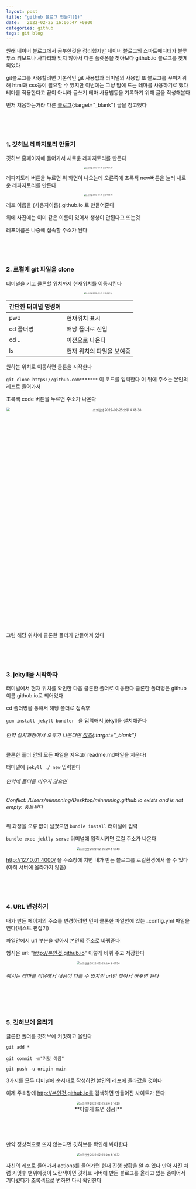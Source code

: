 ```yaml
---
layout: post
title: "github 블로그 만들기(1)"
date:   2022-02-25 16:06:47 +0900
categories: github
tags: git blog
---
```


원래 네이버 블로그에서 공부한것을 정리했지만 네이버 블로그의 스마트에디터가 블루투스 키보드나 사파리와 맞지 않아서 다른 플랫폼을 찾아보다 github.io 블로그를 찾게 되었다

git블로그를 사용할려면 기본적인 git 사용법과 터미널의 사용법 또 블로그를 꾸미기위해 html과 css등이 필요할 수 있지만 이번에는 그냥 맘에 드는 테마를 사용하기로 했다 테마를 적용한다고 끝이 아니라 글쓰기 테마 사용법등을 기록하기 위해 글을 작성해본다

먼저 처음하는거라 다른 [블로그](https://zeddios.tistory.com/1222){:target="_blank"} 글을 참고했다 

&nbsp;

&nbsp;

### 1. 깃허브 레파지토리 만들기

깃허브 홈페이지에 들어가서 새로운 레파지토리를 만든다

<center><img alt="스크린샷 2022-02-25 오후 4 31 29" src="https://user-images.githubusercontent.com/80758613/155680099-eeae1b73-cdfe-4c83-b2fc-7b51b9775ec7.png" style="zoom:33%;"></center>

레파지토리 버튼을 누르면 위 화면이 나오는데 오른쪽에 초록색 new버튼을 눌러 새로운 레파지토리를 만든다

<center><img alt="스크린샷 2022-02-25 오후 4 33 41" src="https://user-images.githubusercontent.com/80758613/155680842-e956d4dc-7d89-459a-8a23-8564fbef84e7.png" style="zoom:33%;"></center>

레포 이름을 {사용자이름}.github.io 로 만들어준다

위에 사진에는 이미 같은 이름이 있어서 생성이 안된다고 뜨는것

레포이름은 나중에 접속할 주소가 된다

&nbsp;

&nbsp;

### 2. 로컬에 git 파일을 clone

터미널을 키고 클론할 위치까지 현재위치를 이동시킨다

<center><img alt="스크린샷 2022-02-25 오후 4 41 34" src="https://user-images.githubusercontent.com/80758613/155680984-d0410306-667a-471f-9bea-1ece0de7da5b.png" style="zoom:33%;"></center>

| 간단한 터미널 명령어 |                           |
| -------------------- | ------------------------- |
| pwd                  | 현재위치 표시             |
| cd 폴더명            | 해당 폴더로 진입          |
| cd ..                | 이전으로 나온다           |
| ls                   | 현재 위치의 파일을 보여줌 |

원하는 위치로 이동하면 클론을 시작한다

`git clone https://github.com*******` 이 코드를 입력한다 이 뒤에 주소는 본인의 레포로 들어가서 

초록색 code 버튼을 누르면 주소가 나온다

<center><img width="994" alt="스크린샷 2022-02-25 오후 4 48 38" src="https://user-images.githubusercontent.com/80758613/155681338-0b1940cf-012d-48d0-9f30-89cb128f80ac.png" style="zoom:60%;"></center>

그럼 해당 위치에 클론한 폴더가 만들어져 있다

&nbsp;

&nbsp;

### 3. jekyll을 시작하자

터미널에서 현재 위치를 확인한 다음 클론한 폴더로 이동한다 클론한 폴더명은 github이름.github.io로 되어있다

cd 폴더명을 통해서 해당 폴더로 접속후 

`gem install jekyll bundler ` 을 입력해서 jekyll을 설치해준다

###### 만약 설치과정에서 오류가 나온다면 [참조](https://unluckyjung.github.io/develop-setting/2021/01/20/Mac-Jekyll-Setting/){:target="_blank"}

클론한 폴더 안의 모든 파일을 지우고( readme.md파일을 지운다) 

터미널에 `jekyll ./ new` 입력한다 

###### 만약에 폴더를 비우지 않으면 

###### Conflict: /Users/minnnning/Desktop/minnnning.github.io exists and is not empty. 충돌된다



위 과정을 오류 없이 넘겼으면 `bundle install` 터미널에 입력

`bundle exec jeklly serve` 터미널에 입력시키면 로컬 주소가 나온다

<center>
<img alt="스크린샷 2022-02-25 오후 5 51 48" src="https://user-images.githubusercontent.com/80758613/155685267-bab47e74-e41d-45db-aa12-43b64fd491f9.png" style="zoom:50%;">
</center>

http://127.0.01:4000/ 을 주소창에 치면 내가 만든 블로그를 로컬환경에서 볼 수 있다 (아직 서버에 올라가지 않음)

&nbsp;

&nbsp;

### 4. URL 변경하기

내가 만든 페이지의 주소를 변경하려면 먼저 클론한 파일안에 있는 _config.yml 파일을 연다(텍스트 편집기)

파일안에서 url 부분을 찾아서 본인의 주소로 바꿔준다

형식은 url: "http://본인것.github.io" 이렇게 바꿔 주고 저장한다

<center><img alt="스크린샷 2022-02-25 오후 6 01 54" src="https://user-images.githubusercontent.com/80758613/155686451-77e9d9c4-8d8a-44c4-ba0a-94fbab56cf22.png" style="zoom:50%;"></center>

###### 예시는 테마를 적용해서 내용이 다를 수 있지만 url만 찾아서 바꾸면 된다

&nbsp;

&nbsp;

### 5. 깃허브에 올리기

클론한 폴더를 깃허브에 커밋하고 올린다

`git add *`

`git commit -m"커밋 이름"`

`git push -u origin main `

3가지를 모두 터미널에 순서대로 작성하면 본인의 레포에 올라갔을 것이다

이제 주소창에 http://본인것.github.io를 검색하면 만들어진 사이트가 뜬다

<center>
<img alt="스크린샷 2022-02-25 오후 6 14 20" src="https://user-images.githubusercontent.com/80758613/155688389-aaedbbf7-7e90-4a8f-af9a-a93d3d03a0a6.png" style="zoom:50%;">
</center>

<center>**이렇게 뜨면 성공!**</center>

&nbsp;

&nbsp;

만약 정상적으로 뜨지 않는다면 깃허브를 확인해 봐야한다

<center>
<img alt="스크린샷 2022-02-25 오후 6 16 32" src="https://user-images.githubusercontent.com/80758613/155691388-0b724ea7-fb1e-4f34-bc36-fe117dc63f9b.png" style="zoom:50%;">
</center>

자신의 레포로 들어가서 actions를 들어가면 현재 진행 상황을 알 수 있다 만약 사진 처럼 커밋후 맨위에것이 노란색이면 깃허브 서버에 만든 블로그를 올리고 있는 중이어서 기다렸다가 초록색으로 변하면 다시 확인한다


